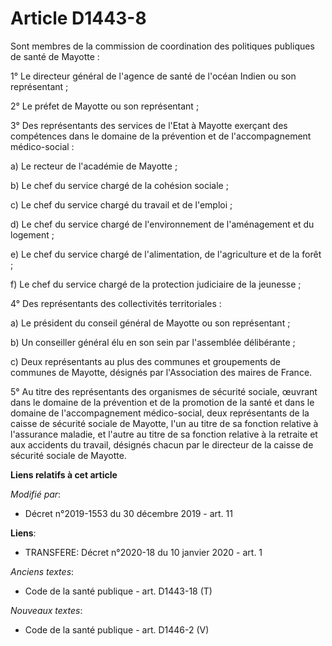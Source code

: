 # Article D1443-8

Sont membres de la commission de coordination des politiques publiques de santé de Mayotte :

1° Le directeur général de l'agence de santé de l'océan Indien ou son représentant ;

2° Le préfet de Mayotte ou son représentant ;

3° Des représentants des services de l'Etat à Mayotte exerçant des compétences dans le domaine de la prévention et de
l'accompagnement médico-social :

a) Le recteur de l'académie de Mayotte ;

b) Le chef du service chargé de la cohésion sociale ;

c) Le chef du service chargé du travail et de l'emploi ;

d) Le chef du service chargé de l'environnement de l'aménagement et du logement ;

e) Le chef du service chargé de l'alimentation, de l'agriculture et de la forêt ;

f) Le chef du service chargé de la protection judiciaire de la jeunesse ;

4° Des représentants des collectivités territoriales :

a) Le président du conseil général de Mayotte ou son représentant ;

b) Un conseiller général élu en son sein par l'assemblée délibérante ;

c) Deux représentants au plus des communes et groupements de communes de Mayotte, désignés par l'Association des maires de
France.

5° Au titre des représentants des organismes de sécurité sociale, œuvrant dans le domaine de la prévention et de la promotion
de la santé et dans le domaine de l'accompagnement médico-social, deux représentants de la caisse de sécurité sociale de
Mayotte, l'un au titre de sa fonction relative à l'assurance maladie, et l'autre au titre de sa fonction relative à la
retraite et aux accidents du travail, désignés chacun par le directeur de la caisse de sécurité sociale de Mayotte.

**Liens relatifs à cet article**

_Modifié par_:

  - Décret n°2019-1553 du 30 décembre 2019 - art. 11

**Liens**:

  - TRANSFERE: Décret n°2020-18 du 10 janvier 2020 - art. 1

_Anciens textes_:

  - Code de la santé publique - art. D1443-18 (T)

_Nouveaux textes_:

  - Code de la santé publique - art. D1446-2 (V)
